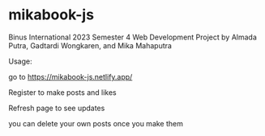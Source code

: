 # mikabook-js
Binus International 2023 Semester 4 Web Development Project by Almada Putra, Gadtardi Wongkaren, and Mika Mahaputra

Usage:

go to https://mikabook-js.netlify.app/  

Register to make posts and likes

Refresh page to see updates

you can delete your own posts once you make them
